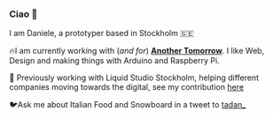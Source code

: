 ### Ciao 👋

I am Daniele, a prototyper based in Stockholm 🇸🇪

🔥I am currently working with (_and for_) [**Another Tomorrow**](http://anothertomorrow.io). I like Web, Design and making things with Arduino and Raspberry Pi.

🌊 Previously working with Liquid Studio Stockholm, helping different companies moving towards the digital, see my contribution [here](http://github.com/liquid-tadan)

🐦Ask me about Italian Food and Snowboard in a tweet to [tadan_](http://twitter.com/@tadan_) 
